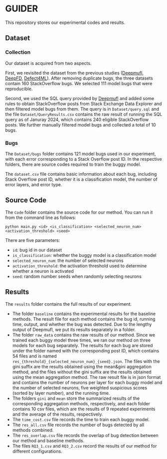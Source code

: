 # GUIDER
This repository stores our experimental codes and results.

## Dataset
### Collection

Our dataset is acquired from two aspects.

First, we revisited the dataset from the previous studies ([Deepmufl](https://github.com/ali-ghanbari/deepmufl-ase-2023), [DeepFD](https://github.com/ArabelaTso/DeepFD), [Defect4ML](https://github.com/mohmehmo/defects4ml)). After removing duplicate bugs, the three datasets contain 160 StackOverflow bugs. 
We selected 111 model bugs that were reproducible.

Second, we used the SQL query provided by [Deepmufl](https://github.com/ali-ghanbari/deepmufl-ase-2023) and added some rules to obtain StackOverflow posts from Stack Exchange Data Explorer and then filtered model bugs from them. The query is in `Dataset/query.sql` and the file `Dataset/QueryResults.csv` contains the raw result of running the SQL query as of Januray 2024, which contains 240 eligible StackOverflow posts. We further manually filtered model bugs and collected a total of 10 bugs.

### Bugs
The `Dataset/bugs` folder contains 121 model bugs used in our experiment, with each error corresponding to a Stack Overflow post ID. In the respective folders, there are source codes required to train the buggy model.

The `dataset.csv` file contains basic information about each bug, including Stack Overflow post ID, whether it is a classification model, the number of error layers, and error type.


## Source Code
The `Code` folder contains the source code for our method. You can run it from the command line as follows:
```
python main.py <id> <is_classification> <selected_neuron_num> <activation_threshold> <seed>
```
There are five parameters:
 - `id`: bug id in our dataset
 - `is_classification`: whether the buggy model is a classification model
 - `selected_neuron_num`: the number of selected neurons
 - `activation_threshold`: the activation threshold used to determine whether a neuron is activated
 - `seed`: random number seeds when randomly selecting neurons

## Results
The `results` folder contains the full results of our experiment.
 - The folder `baseline` contains the experimental results for the baseline methods. The result file for each method contains the bug id, running time, output, and whether the bug was detected. Due to the lengthy output of Deepmufl, we put its results separately in a folder.
 - The folder `raw_data` contains the raw results of our method. Since we trained each buggy model three times, we ran our method on three models for each bug separately. The results for each bug are stored under the folder named with the corresponding post ID, which contains 54 files and is named `res_{threshold}_{selected_neuron_num}_{seed}.json`. The files with the gini suffix are the results obtained using the mean&gini aggregation method, and the files without the gini suffix are the results obtained using the mean aggregation method. The raw result file is in json format and contains the number of neurons per layer for each buggy model and the number of selected neurons, five weighted suspicious scores (sorted by layer number), and the running time.
 - The folders `gini` and `mean` store the summarized results of the corresponding aggregation methods, respectively, and each folder contains 10 csv files, which are the results of 9 repeated experiments and the average of the results, respectively.
 - The `time_cost.csv` file records the time to train each buggy model. 
 - The `res_all.csv` file records the number of bugs detected by all methods combined. 
 - The `res_overlap.csv` file records the overlap of bug detection between our method and baseline methods. 
 - The files `RQ3_1.csv` and `RQ3_2.csv` record the results of our method for different configurations.